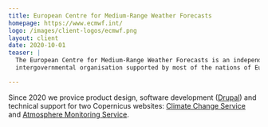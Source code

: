 ```yaml
---
title: European Centre for Medium-Range Weather Forecasts
homepage: https://www.ecmwf.int/
logo: /images/client-logos/ecmwf.png
layout: client
date: 2020-10-01
teaser: |
  The European Centre for Medium-Range Weather Forecasts is an independent
  intergovernmental organisation supported by most of the nations of Europe.

---
```


Since 2020 we provice product design, software development ([Drupal][drupal]) and technical support for two Copernicus websites: [Climate Change Service][ccs] and [Atmosphere Monitoring Service][ams].

[drupal]: https://www.drupal.org/
[ccs]: https://climate.copernicus.eu
[ams]: https://atmosphere.copernicus.eu
